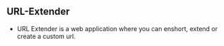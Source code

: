 ##  URL-Extender

- URL Extender is a web application where you can enshort, extend or create a custom url.
